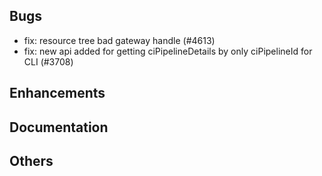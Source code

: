 ## Bugs
- fix: resource tree bad gateway handle (#4613)
- fix: new api added for getting ciPipelineDetails by only ciPipelineId for CLI (#3708)
## Enhancements
## Documentation
## Others
